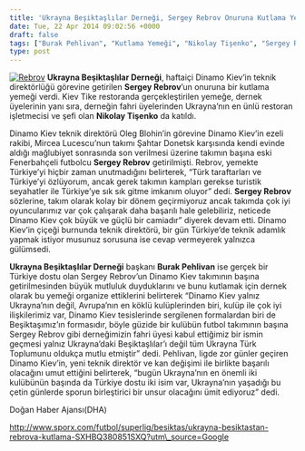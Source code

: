 ```yaml
---
title: 'Ukrayna Beşiktaşlılar Derneği, Sergey Rebrov Onuruna Kutlama Yemeği Verdi'
date: Tue, 22 Apr 2014 09:02:56 +0000
draft: false
tags: ["Burak Pehlivan", "Kutlama Yemeği", "Nikolay Tişenko", "Sergey Rebrov", "Ukrayna Beşiktaşlılar Derneği", "Ukrayna Beşiktaşlılar Derneği"]
type: post
---
```


[![Rebrov](http://burakpehlivan.org/wp-content/uploads/2014/04/Rebrov.jpeg)](http://burakpehlivan.org/wp-content/uploads/2014/04/Rebrov.jpeg)
**Ukrayna Beşiktaşlılar Derneği**, haftaiçi Dinamo Kiev’in teknik direktörlüğü görevine getirilen **Sergey Rebrov**’un onuruna bir kutlama yemeği verdi. Kiev Tike restoranda gerçekleştirilen yemeğe, dernek üyelerinin yanı sıra, derneğin fahri üyelerinden Ukrayna’nın en ünlü restoran işletmecisi ve şefi olan **Nikolay Tişenko** da katıldı.

Dinamo Kiev teknik direktörü Oleg Blohin’in görevine Dinamo Kiev’in ezeli rakibi, Mircea Lucescu’nun takımı Şahtar Donetsk karşısında kendi evinde aldığı mağlubiyet sonrasında son verilmesi üzerine takımın başına eski Fenerbahçeli futbolcu **Sergey Rebrov** getirilmişti. Rebrov, yemekte Türkiye’yi hiçbir zaman unutmadığını belirterek, “Türk taraftarları ve Türkiye’yi özlüyorum, ancak gerek takımın kampları gerekse turistik seyahatler ile Türkiye’ye sık sık gitme imkanım oluyor” dedi. **Sergey Rebrov** sözlerine, takım olarak kolay bir dönem geçirmiyoruz ancak takımda çok iyi oyuncularımız var çok çalışarak daha başarılı hale gelebiliriz, neticede Dinamo Kiev çok büyük ve güçlü bir camiadır” diyerek devam etti. Dinamo Kiev’in çiçeği burnunda teknik direktörü, bir gün Türkiye’de teknik adamlık yapmak istiyor musunuz sorusuna ise cevap vermeyerek yalnızca gülümsedi.

**Ukrayna Beşiktaşlılar Derneği** başkanı **Burak Pehlivan** ise gerçek bir Türkiye dostu olan Sergey Rebrov’un Dinamo Kiev takımının başına getirilmesinden büyük mutluluk duyduklarını ve bunu kutlamak için dernek olarak bu yemeği organize ettiklerini belirterek “Dinamo Kiev yalnız Ukrayna’nın değil, Avrupa’nın en köklü kulüplerinden biri, kulüp ile çok iyi ilişkilerimiz var, Dinamo Kiev tesislerinde sergilenen formalardan biri de Beşiktaşımız’ın formasıdır, böyle güzide bir kulübün futbol takımının başına Sergey Rebrov gibi derneğimizin fahri üyesi kabul ettiğimiz bir ismin geçmesi yalnız Ukrayna’daki Beşiktaşlılar’ı değil tüm Ukrayna Türk Toplumunu oldukça mutlu etmiştir” dedi. Pehlivan, ligde zor günler geçiren Dinamo Kiev’in, yeni teknik direktör ve kan değişimi ile birlikte başarılı olacağını umut ettiğini belirterek, “bugün Ukrayna’nın en önemli iki kulübünün başında da Türkiye dostu iki isim var, Ukrayna’nın yaşadığı bu çetin günlerde sporun birleştirici bir unsur olacağını ümit ediyoruz” dedi.

Doğan Haber Ajansı(DHA)

http://www.sporx.com/futbol/superlig/besiktas/ukrayna-besiktastan-rebrova-kutlama-SXHBQ380851SXQ?utm\_source=Google

 

 

